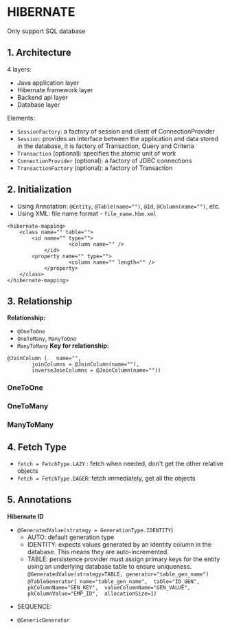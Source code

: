 # HIBERNATE
Only support SQL database
## 1. Architecture
4 layers:
- Java application layer
- Hibernate framework layer
- Backend api layer
- Database layer

Elements:
- `SessionFactory`: a factory of session and client of ConnectionProvider
- `Session`: provides an interface between the application and data stored in the database, it is factory of Transaction, Query and Criteria
- `Transaction` (optional): specifies the atomic unit of work
- `ConnectionProvider` (optional): a factory of JDBC connections
- `TransactionFactory` (optional): a factory of Transaction

## 2. Initialization
- Using Annotation: `@Entity`, `@Table(name="")`, `@Id`, `@Column(name="")`, etc.
- Using XML: file name format - `file_name.hbm.xml`
```
<hibernate-mapping>
	<class name="" table="">
		<id name="" type="">
            		<column name="" />
        	</id>
		<property name="" type="">
            		<column name="" length="" />
        	</property>
	</class>
</hibernate-mapping> 
```

## 3. Relationship
**Relationship:** <br/>
- `@OneToOne`
- `OneToMany`, `ManyToOne`
- `ManyToMany`
**Key for relationship:**
```
@JoinColumn (	name="", 
		joinColumns = @JoinColumn(name=""),
		inverseJoinColumns = @JoinColumn(name=""))
```
### OneToOne
### OneToMany
### ManyToMany

## 4. Fetch Type
- `fetch = FetchType.LAZY` : fetch when needed, don't get the other relative objects
- `fetch = FetchType.EAGER`: fetch immediately, get all the objects

## 5. Annotations
**Hibernate ID** <br/>
- `@GeneratedValue(strategy = GenerationType.IDENTITY`)
	+ AUTO: default generation type
	+ IDENTITY: expects values generated by an identity column in the database. This means they are auto-incremented.
	+ TABLE: persistence provider must assign primary keys for the entity using an underlying database table to ensure uniqueness.
	<br/> `@GeneratedValue(strategy=TABLE, generator="table_gen_name")`
	<br/> `@TableGenerator(
        	name="table_gen_name", 
        	table="ID_GEN", 
        	pkColumnName="GEN_KEY", 
        	valueColumnName="GEN_VALUE", 
        	pkColumnValue="EMP_ID", 
        	allocationSize=1)`	
+ SEQUENCE: 
- `@GenericGenerator`